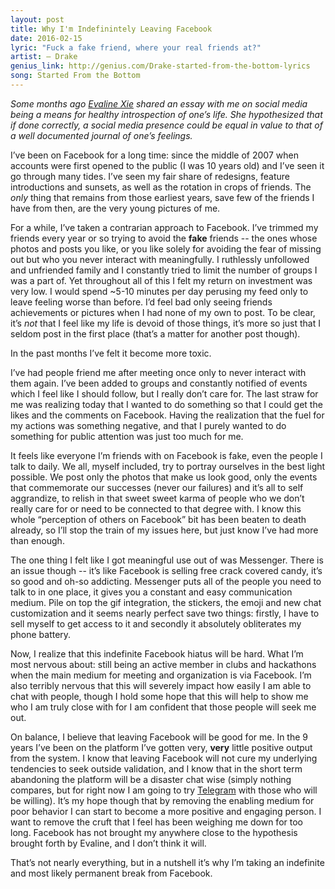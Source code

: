 ```yaml
--- 
layout: post 
title: Why I'm Indefinintely Leaving Facebook
date: 2016-02-15
lyric: "Fuck a fake friend, where your real friends at?"
artist: — Drake
genius_link: http://genius.com/Drake-started-from-the-bottom-lyrics
song: Started From the Bottom
---
```

<div>
    <p><i>Some months ago <a rel="nofollow" href="https://evalinexie.com" target="_blank" class="emphasis">Evaline Xie</a> shared an essay with me on social media being a means for healthy introspection of one’s life. She hypothesized that if done correctly, a social media presence could be equal in value to that of a well documented journal of one’s feelings.</i></p>
    <p>I’ve been on Facebook for a long time: since the middle of 2007 when accounts were first opened to the public (I was 10 years old) and I’ve seen it go through many tides. I’ve seen my fair share of redesigns, feature introductions and sunsets, as well as the rotation in crops of friends. The <i>only</i> thing that remains from those earliest years, save few of the friends I have from then, are the very young pictures of me.</p>
    <p>For a while, I’ve taken a contrarian approach to Facebook. I’ve trimmed my friends every year or so trying to avoid the <b>fake</b> friends -- the ones whose photos and posts you like, or you like solely for avoiding the fear of missing out but who you never interact with meaningfully. I ruthlessly unfollowed and unfriended family and I constantly tried to limit the number of groups I was a part of. Yet throughout all of this I felt my return on investment was very low. I would spend ~5-10 minutes per day perusing my feed only to leave feeling worse than before. I’d feel bad only seeing friends achievements or pictures when I had none of my own to post. To be clear, it’s <i>not</i> that I feel like my life is devoid of those things, it’s more so just that I seldom post in the first place (that’s a matter for another post though).</p>
    <p>In the past months I’ve felt it become more toxic. </p>
    <p>I’ve had people friend me after meeting once only to never interact with them again. I’ve been added to groups and constantly notified of events which I feel like I should follow, but I really don’t care for. The last straw for me was realizing today that I wanted to do something so that I could get the likes and the comments on Facebook. Having the realization that the fuel for my actions was something negative, and that I purely wanted to do something for public attention was just too much for me.</p>
    <p>It feels like everyone I’m friends with on Facebook is fake, even the people I talk to daily. We all, myself included, try to portray ourselves in the best light possible. We post only the photos that make us look good, only the events that commemorate our successes (never our failures) and it’s all to self aggrandize, to relish in that sweet sweet karma of people who we don’t really care for or need to be connected to that degree with. I know this whole “perception of others on Facebook” bit has been beaten to death already, so I’ll stop the train of my issues here, but just know I’ve had more than enough.</p>
    <p>The one thing I felt like I got meaningful use out of was Messenger. There is an issue though -- it’s like Facebook is selling free crack covered candy, it’s so good and oh-so addicting. Messenger puts all of the people you need to talk to in one place, it gives you a constant and easy communication medium. Pile on top the gif integration, the stickers, the emoji and new chat customization and it seems nearly perfect save two things: firstly, I have to sell myself to get access to it and secondly it absolutely obliterates my phone battery.</p>
    <p>Now, I realize that this indefinite Facebook hiatus will be hard. What I’m most nervous about: still being an active member in clubs and hackathons when the main medium for meeting and organization is via Facebook. I’m also terribly nervous that this will severely impact how easily I am able to chat with people, though I hold some hope that this will help to show me who I am truly close with for I am confident that those people will seek me out.</p>
    <p>On balance, I believe that leaving Facebook will be good for me. In the 9 years I’ve been on the platform I’ve gotten very, <b>very</b> little positive output from the system. I know that leaving Facebook will not cure my underlying tendencies to seek outside validation, and I know that in the short term abandoning the platform will be a disaster chat wise (simply nothing compares, but for right now I am going to try <a rel="nofollow" href="https://telegram.org/" target="_blank" class="emphasis">Telegram</a> with those who will be willing). It’s my hope though that by removing the enabling medium for poor behavior I can start to become a more positive and engaging person. I want to remove the cruft that I feel has been weighing me down for too long. Facebook has not brought my anywhere close to the hypothesis brought forth by Evaline, and I don’t think it will.</p>
    <p>That’s not nearly everything, but in a nutshell it’s why I’m taking an indefinite and most likely permanent break from Facebook.</p>
</div>
